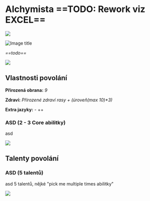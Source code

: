# Alchymista ==TODO: Rework viz EXCEL==

<img src="/assets/sep_line.png"/>

![Image title](/assets/OW/classes/Bojovnik.webp)

*==todo==*

<img src="/assets/sep_line.png"/>

## Vlastnosti povolání

**Přirozená obrana:** *9*

**Zdraví:** *Přirozené zdraví rasy + (úroveň(max 10)\*3)*

**Extra jazyky:** - ++

### ASD (2 - 3 Core abilitky)

asd

<img src="/assets/sep_line.png"/>

## Talenty povolání

### ASD (5 talentů)

asd 5 talentů, nějké "pick me multiple times abilitky"

<img src="/assets/sep_line.png"/>

